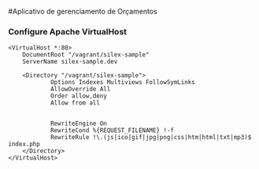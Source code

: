 #Aplicativo de gerenciamento de Orçamentos

### Configure Apache VirtualHost

	<VirtualHost *:80>
        DocumentRoot "/vagrant/silex-sample"
        ServerName silex-sample.dev

        <Directory "/vagrant/silex-sample">
                Options Indexes Multiviews FollowSymLinks
                AllowOverride All
                Order allow,deny
                Allow from all


                RewriteEngine On
                RewriteCond %{REQUEST_FILENAME} !-f
                RewriteRule !\.(js|ico|gif|jpg|png|css|htm|html|txt|mp3)$ index.php
        </Directory>
	</VirtualHost>
